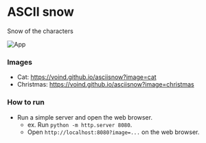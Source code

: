 # ASCII snow

Snow of the characters

![App](https://github.com/VOIND/asciisnow/blob/main/image/Screenshot.png)

### Images
- Cat: <https://voind.github.io/asciisnow?image=cat>
- Christmas: <https://voind.github.io/asciisnow?image=christmas>

### How to run
- Run a simple server and open the web browser.
  - ex. Run `python -m http.server 8080`.
  - Open `http://localhost:8080?image=...` on the web browser.
